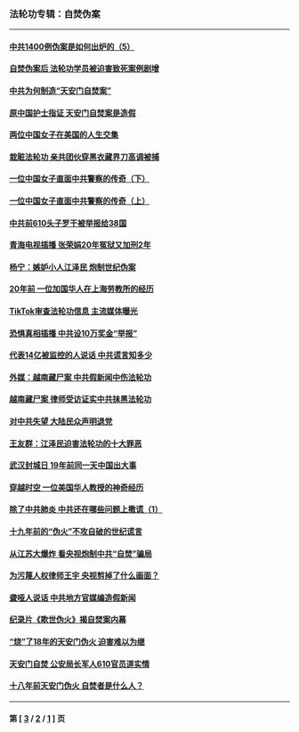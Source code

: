 ### 法轮功专辑：自焚伪案
---
#### [中共1400例伪案是如何出炉的（5）](../../pages/nf5562/n13226831.md?06230430) 
#### [自焚伪案后 法轮功学员被迫害致死案例剧增](../../pages/nf5562/n13190600.md?06230430) 
#### [中共为何制造“天安门自焚案”](../../pages/nf5562/n13183270.md?06230430) 
#### [原中国护士指证 天安门自焚案是造假](../../pages/nf5562/n13172289.md?06230430) 
#### [两位中国女子在美国的人生交集](../../pages/nf5562/n13156138.md?06230430) 
#### [栽赃法轮功 亲共团伙穿黑衣藏界刀高调被捕](../../pages/nf5562/n13073780.md?06230430) 
#### [一位中国女子直面中共警察的传奇（下）](../../pages/nf5562/n12989706.md?06230430) 
#### [一位中国女子直面中共警察的传奇（上）](../../pages/nf5562/n12985072.md?06230430) 
#### [中共前610头子罗干被举报给38国](../../pages/nf5562/n12975419.md?06230430) 
#### [青海电视插播 张荣娟20年冤狱又加刑2年](../../pages/nf5562/n12738166.md?06230430) 
#### [杨宁：嫉妒小人江泽民 炮制世纪伪案](../../pages/nf5562/n12724108.md?06230430) 
#### [20年前 一位加国华人在上海劳教所的经历](../../pages/nf5562/n12707932.md?06230430) 
#### [TikTok审查法轮功信息 主流媒体曝光](../../pages/nf5562/n12362336.md?06230430) 
#### [恐惧真相插播 中共设10万奖金“举报”](../../pages/nf5562/n12306396.md?06230430) 
#### [代表14亿被监控的人说话 中共谎言知多少](../../pages/nf5562/n12297484.md?06230430) 
#### [外媒：越南藏尸案 中共假新闻中伤法轮功](../../pages/nf5562/n12264411.md?06230430) 
#### [越南藏尸案 律师受访证实中共抹黑法轮功](../../pages/nf5562/n12261878.md?06230430) 
#### [对中共失望 大陆民众声明退党](../../pages/nf5562/n12187315.md?06230430) 
#### [王友群：江泽民迫害法轮功的十大罪恶](../../pages/nf5562/n12169074.md?06230430) 
#### [武汉封城日 19年前同一天中国出大事](../../pages/nf5562/n12150901.md?06230430) 
#### [穿越时空  一位美国华人教授的神奇经历](../../pages/nf5562/n12097460.md?06230430) 
#### [除了中共肺炎 中共还在哪些问题上撒谎（1）](../../pages/nf5562/n11955770.md?06230430) 
#### [十九年前的“伪火”不攻自破的世纪谎言](../../pages/nf5562/n11813238.md?06230430) 
#### [从江苏大爆炸 看央视炮制中共“自焚”骗局](../../pages/nf5562/n11140275.md?06230430) 
#### [为污蔑人权律师王宇 央视剪掉了什么画面？](../../pages/nf5562/n11130142.md?06230430) 
#### [聋哑人说话 中共地方官媒编造假新闻](../../pages/nf5562/n11006067.md?06230430) 
#### [纪录片《欺世伪火》揭自焚案内幕](../../pages/nf5562/n11002664.md?06230430) 
#### [“烧”了18年的天安门伪火 迫害难以为继](../../pages/nf5562/n10996660.md?06230430) 
#### [天安门自焚 公安局长军人610官员道实情](../../pages/nf5562/n10997098.md?06230430) 
#### [十八年前天安门伪火 自焚者是什么人？](../../pages/nf5562/n10996556.md?06230430) 

---
#### 第 [ [3](./3.md?06230430) / [2](./2.md?06230430) / [1](./1.md?06230430) ] 页
